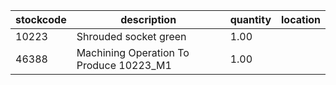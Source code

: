 |stockcode|description|quantity|location|
|---------|-----------|--------|--------|
|10223|Shrouded socket green|1.00||
|46388|Machining Operation To Produce 10223_M1|1.00||
